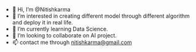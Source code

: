 - 👋 Hi, I’m @Nitishkarma
- 👀 I’m interested in creating different model through different algorithm and deploy it in real life.
- 🌱 I’m currently learning Data Science.
- 💞️ I’m looking to collaborate on AI project.
- 📫 contact me through nitishkarma@gmail.com

<!---
Nitishkarma/Nitishkarma is a ✨ special ✨ repository because its `README.md` (this file) appears on your GitHub profile.
You can click the Preview link to take a look at your changes.
--->
